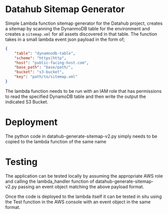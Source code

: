 # Datahub Sitemap Generator

Simple Lambda function sitemap generator for the Datahub project, creates a sitemap by scanning the DynanmoDB table for the environment and creates a `sitemap.xml` for all assets discovered in that table. The function takes in a small lambda event json payload in the form of;

```json
{
    "table": "dynamnodb-table",
    "scheme": "https|http",
    "host": "public-facing-host.com",
    "base_path": "base/path/",
    "bucket": "s3-bucket",
    "key": "path/to/sitemap.xml"
}
```

The lambda function needs to be run with an IAM role that has permissions to read the specified DynamoDB table and then write the output the indicated S3 Bucket.

# Deployment

The python code in datahub-generate-sitemap-v2.py simply needs to be copied to the lambda function of the same name

# Testing

The application can be tested locally by assuming the appropriate AWS role and calling the lambda_handler function of datahub-generate-sitemap-v2.py
passing an event object matching the above payload format.

Once the code is deployed to the lambda itself it can be tested in situ using the Test function in the AWS console with an event object in the same format.

